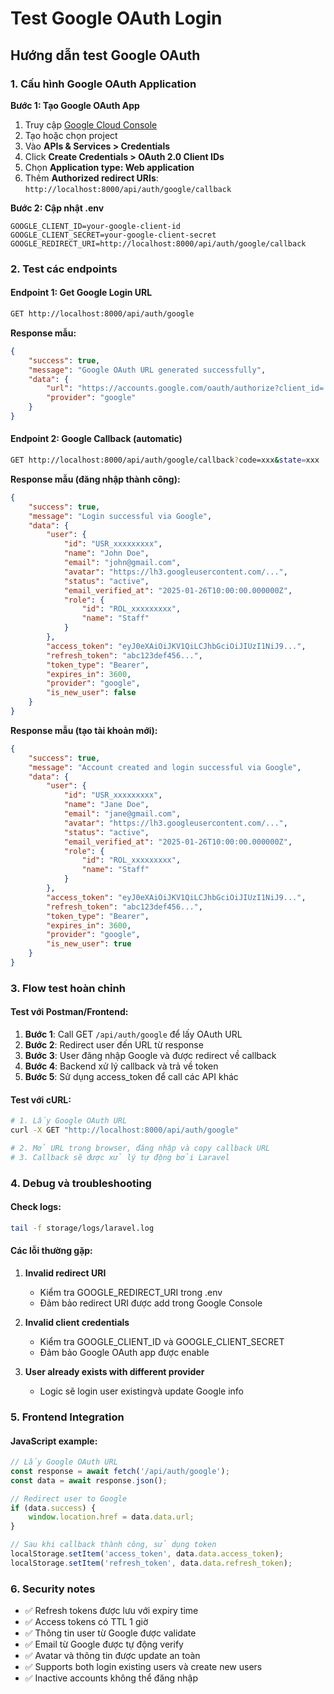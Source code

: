 # Test Google OAuth Login

## Hướng dẫn test Google OAuth

### 1. Cấu hình Google OAuth Application

**Bước 1: Tạo Google OAuth App**
1. Truy cập [Google Cloud Console](https://console.cloud.google.com/)
2. Tạo hoặc chọn project
3. Vào **APIs & Services > Credentials**
4. Click **Create Credentials > OAuth 2.0 Client IDs**
5. Chọn **Application type: Web application**
6. Thêm **Authorized redirect URIs**: `http://localhost:8000/api/auth/google/callback`

**Bước 2: Cập nhật .env**
```env
GOOGLE_CLIENT_ID=your-google-client-id
GOOGLE_CLIENT_SECRET=your-google-client-secret
GOOGLE_REDIRECT_URI=http://localhost:8000/api/auth/google/callback
```

### 2. Test các endpoints

#### Endpoint 1: Get Google Login URL
```bash
GET http://localhost:8000/api/auth/google
```

**Response mẫu:**
```json
{
    "success": true,
    "message": "Google OAuth URL generated successfully",
    "data": {
        "url": "https://accounts.google.com/oauth/authorize?client_id=...",
        "provider": "google"
    }
}
```

#### Endpoint 2: Google Callback (automatic)
```bash
GET http://localhost:8000/api/auth/google/callback?code=xxx&state=xxx
```

**Response mẫu (đăng nhập thành công):**
```json
{
    "success": true,
    "message": "Login successful via Google",
    "data": {
        "user": {
            "id": "USR_xxxxxxxxx",
            "name": "John Doe",
            "email": "john@gmail.com",
            "avatar": "https://lh3.googleusercontent.com/...",
            "status": "active",
            "email_verified_at": "2025-01-26T10:00:00.000000Z",
            "role": {
                "id": "ROL_xxxxxxxxx",
                "name": "Staff"
            }
        },
        "access_token": "eyJ0eXAiOiJKV1QiLCJhbGciOiJIUzI1NiJ9...",
        "refresh_token": "abc123def456...",
        "token_type": "Bearer",
        "expires_in": 3600,
        "provider": "google",
        "is_new_user": false
    }
}
```

**Response mẫu (tạo tài khoản mới):**
```json
{
    "success": true,
    "message": "Account created and login successful via Google",
    "data": {
        "user": {
            "id": "USR_xxxxxxxxx",
            "name": "Jane Doe",
            "email": "jane@gmail.com",
            "avatar": "https://lh3.googleusercontent.com/...",
            "status": "active",
            "email_verified_at": "2025-01-26T10:00:00.000000Z",
            "role": {
                "id": "ROL_xxxxxxxxx",
                "name": "Staff"
            }
        },
        "access_token": "eyJ0eXAiOiJKV1QiLCJhbGciOiJIUzI1NiJ9...",
        "refresh_token": "abc123def456...",
        "token_type": "Bearer",
        "expires_in": 3600,
        "provider": "google",
        "is_new_user": true
    }
}
```

### 3. Flow test hoàn chỉnh

#### Test với Postman/Frontend:

1. **Bước 1**: Call GET `/api/auth/google` để lấy OAuth URL
2. **Bước 2**: Redirect user đến URL từ response
3. **Bước 3**: User đăng nhập Google và được redirect về callback
4. **Bước 4**: Backend xử lý callback và trả về token
5. **Bước 5**: Sử dụng access_token để call các API khác

#### Test với cURL:

```bash
# 1. Lấy Google OAuth URL
curl -X GET "http://localhost:8000/api/auth/google"

# 2. Mở URL trong browser, đăng nhập và copy callback URL
# 3. Callback sẽ được xử lý tự động bởi Laravel
```

### 4. Debug và troubleshooting

#### Check logs:
```bash
tail -f storage/logs/laravel.log
```

#### Các lỗi thường gặp:

1. **Invalid redirect URI**
   - Kiểm tra GOOGLE_REDIRECT_URI trong .env
   - Đảm bảo redirect URI được add trong Google Console

2. **Invalid client credentials**
   - Kiểm tra GOOGLE_CLIENT_ID và GOOGLE_CLIENT_SECRET
   - Đảm bảo Google OAuth app được enable

3. **User already exists with different provider**
   - Logic sẽ login user existingvà update Google info

### 5. Frontend Integration

#### JavaScript example:
```javascript
// Lấy Google OAuth URL
const response = await fetch('/api/auth/google');
const data = await response.json();

// Redirect user to Google
if (data.success) {
    window.location.href = data.data.url;
}

// Sau khi callback thành công, sử dụng token
localStorage.setItem('access_token', data.data.access_token);
localStorage.setItem('refresh_token', data.data.refresh_token);
```

### 6. Security notes

- ✅ Refresh tokens được lưu với expiry time
- ✅ Access tokens có TTL 1 giờ  
- ✅ Thông tin user từ Google được validate
- ✅ Email từ Google được tự động verify
- ✅ Avatar và thông tin được update an toàn
- ✅ Supports both login existing users và create new users
- ✅ Inactive accounts không thể đăng nhập